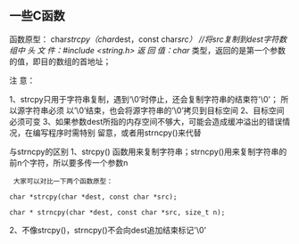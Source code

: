 ## 一些C函数

函数原型： char*strcpy（char*dest，const char*src）   //将src复制到dest字符数组中
头  文  件：#include <string.h>
返  回  值：char* 类型，返回的是第一个参数的值，即目的数组的首地址；

注 意：

1、strcpy只用于字符串复制，遇到‘\0’时停止，还会复制字符串的结束符'\0'； 所以源字符串必须         以’\0’结束，也会将源字符串的’\0’拷贝到目标空间
2、目标空间必须可变
3、如果参数dest所指的内存空间不够大，可能会造成缓冲溢出的错误情况，在编写程序时需特别       留意，或者用strncpy()来代替

与strncpy的区别
1、strcpy() 函数用来复制字符串；strncpy()用来复制字符串的前n个字符，所以要多传一个参数n

     大家可以对比一下两个函数原型：

    char *strcpy(char *dest, const char *src);

    char * strncpy(char *dest, const char *src, size_t n);

2、不像strcpy()，strncpy()不会向dest追加结束标记'\0'

